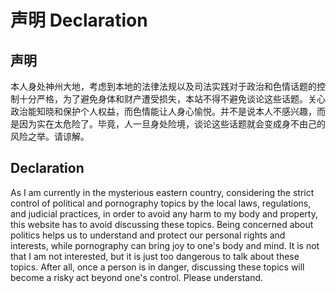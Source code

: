 # 声明 Declaration

## 声明

本人身处神州大地，考虑到本地的法律法规以及司法实践对于政治和色情话题的控制十分严格，为了避免身体和财产遭受损失，本站不得不避免谈论这些话题。关心政治能知晓和保护个人权益，而色情能让人身心愉悦。并不是说本人不感兴趣，而是因为实在太危险了。毕竟，人一旦身处险境，谈论这些话题就会变成身不由己的风险之举。请谅解。

## Declaration

As I am currently in the mysterious eastern country, considering the strict control of political and pornography topics by the local laws, regulations, and judicial practices, in order to avoid any harm to my body and property, this website has to avoid discussing these topics. Being concerned about politics helps us to understand and protect our personal rights and interests, while pornography can bring joy to one's body and mind. It is not that I am not interested, but it is just too dangerous to talk about these topics. After all, once a person is in danger, discussing these topics will become a risky act beyond one's control. Please understand.
